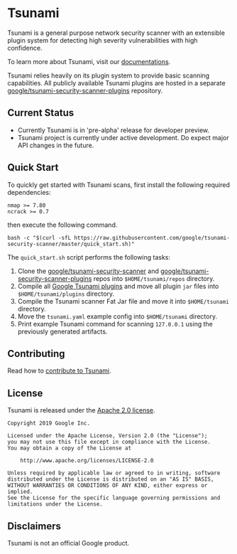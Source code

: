 # Tsunami

Tsunami is a general purpose network security scanner with an extensible plugin
system for detecting high severity vulnerabilities with high confidence.

To learn more about Tsunami, visit our
[documentations](https://github.com/google/tsunami-security-scanner/blob/master/docs/index.md).

Tsunami relies heavily on its plugin system to provide basic scanning
capabilities. All publicly available Tsunami plugins are hosted in a separate
[google/tsunami-security-scanner-plugins](https://github.com/google/tsunami-security-scanner-plugins)
repository.

## Current Status

*   Currently Tsunami is in 'pre-alpha' release for developer preview.
*   Tsunami project is currently under active development. Do expect major API
    changes in the future.

## Quick Start

To quickly get started with Tsunami scans, first install the following required
dependencies:

```
nmap >= 7.80
ncrack >= 0.7
```

then execute the following command.

```shell
bash -c "$(curl -sfL https://raw.githubusercontent.com/google/tsunami-security-scanner/master/quick_start.sh)"
```

The `quick_start.sh` script performs the following tasks:

1.  Clone the
    [google/tsunami-security-scanner](https://github.com/google/tsunami-security-scanner)
    and
    [google/tsunami-security-scanner-plugins](https://github.com/google/tsunami-security-scanner-plugins)
    repos into `$HOME/tsunami/repos` directory.
1.  Compile all
    [Google Tsunami plugins](https://github.com/google/tsunami-security-scanner-plugins/tree/master/google)
    and move all plugin `jar` files into `$HOME/tsunami/plugins` directory.
1.  Compile the Tsunami scanner Fat Jar file and move it into `$HOME/tsunami`
    directory.
1.  Move the `tsunami.yaml` example config into `$HOME/tsunami` directory.
1.  Print example Tsunami command for scanning `127.0.0.1` using the previously
    generated artifacts.

## Contributing

Read how to [contribute to Tsunami](docs/contributing.md).

## License

Tsunami is released under the [Apache 2.0 license](LICENSE).

```
Copyright 2019 Google Inc.

Licensed under the Apache License, Version 2.0 (the "License");
you may not use this file except in compliance with the License.
You may obtain a copy of the License at

    http://www.apache.org/licenses/LICENSE-2.0

Unless required by applicable law or agreed to in writing, software
distributed under the License is distributed on an "AS IS" BASIS,
WITHOUT WARRANTIES OR CONDITIONS OF ANY KIND, either express or implied.
See the License for the specific language governing permissions and
limitations under the License.
```

## Disclaimers

Tsunami is not an official Google product.
